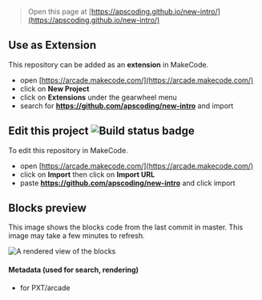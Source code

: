  


> Open this page at [https://apscoding.github.io/new-intro/](https://apscoding.github.io/new-intro/)

## Use as Extension

This repository can be added as an **extension** in MakeCode.

* open [https://arcade.makecode.com/](https://arcade.makecode.com/)
* click on **New Project**
* click on **Extensions** under the gearwheel menu
* search for **https://github.com/apscoding/new-intro** and import

## Edit this project ![Build status badge](https://github.com/apscoding/new-intro/workflows/MakeCode/badge.svg)

To edit this repository in MakeCode.

* open [https://arcade.makecode.com/](https://arcade.makecode.com/)
* click on **Import** then click on **Import URL**
* paste **https://github.com/apscoding/new-intro** and click import

## Blocks preview

This image shows the blocks code from the last commit in master.
This image may take a few minutes to refresh.

![A rendered view of the blocks](https://github.com/apscoding/new-intro/raw/master/.github/makecode/blocks.png)

#### Metadata (used for search, rendering)

* for PXT/arcade
<script src="https://makecode.com/gh-pages-embed.js"></script><script>makeCodeRender("{{ site.makecode.home_url }}", "{{ site.github.owner_name }}/{{ site.github.repository_name }}");</script>
